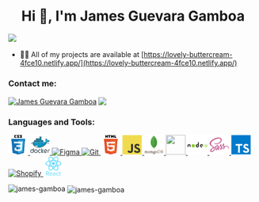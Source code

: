 <h1 align="center">Hi 👋, I'm James Guevara Gamboa</h1>

<img>![](https://images-wixmp-ed30a86b8c4ca887773594c2.wixmp.com/f/278b42da-de8f-48a3-9160-9e37cb8f71d3/d6eyx3e-e577bffd-1cef-44b8-aec9-657aeecddb56.jpg?token=eyJ0eXAiOiJKV1QiLCJhbGciOiJIUzI1NiJ9.eyJzdWIiOiJ1cm46YXBwOjdlMGQxODg5ODIyNjQzNzNhNWYwZDQxNWVhMGQyNmUwIiwiaXNzIjoidXJuOmFwcDo3ZTBkMTg4OTgyMjY0MzczYTVmMGQ0MTVlYTBkMjZlMCIsIm9iaiI6W1t7InBhdGgiOiJcL2ZcLzI3OGI0MmRhLWRlOGYtNDhhMy05MTYwLTllMzdjYjhmNzFkM1wvZDZleXgzZS1lNTc3YmZmZC0xY2VmLTQ0YjgtYWVjOS02NTdhZWVjZGRiNTYuanBnIn1dXSwiYXVkIjpbInVybjpzZXJ2aWNlOmZpbGUuZG93bmxvYWQiXX0.vJcw5ni18OA8vUB-nkXqyASbZD0LDkik1MeJQq-wPXI)</img>
- 👨‍💻 All of my projects are available at [https://lovely-buttercream-4fce10.netlify.app/](https://lovely-buttercream-4fce10.netlify.app/)

<h3 align="left">Contact me:</h3>
<p align="left">
  <a href="https://www.linkedin.com/in/james-guevara-gamboa/" target="_blank"><img align="center" src="https://raw.githubusercontent.com/rahuldkjain/github-profile-readme-generator/master/src/images/icons/Social/linked-in-alt.svg" alt="James Guevara Gamboa" height="30" width="40" /></a>
  <a href="mailto:jjguevarag@gmail.com"><img align="center" src="https://img.icons8.com/fluency/48/000000/gmail.png"/></a> 
</p>

<h3 align="left">Languages and Tools:</h3>
<p align="left">
  <a href="https://www.w3schools.com/css/" target="_blank" rel="noreferrer"> <img src="https://raw.githubusercontent.com/devicons/devicon/master/icons/css3/css3-original-wordmark.svg" alt="CSS3" width="40" height="40"/> </a>
  <a href="https://www.docker.com/" target="_blank" rel="noreferrer"> <img src="https://raw.githubusercontent.com/devicons/devicon/master/icons/docker/docker-original-wordmark.svg" alt="Docker" width="40" height="40"/> </a>
  <a href="https://www.figma.com/" target="_blank" rel="noreferrer"> <img src="https://www.vectorlogo.zone/logos/figma/figma-icon.svg" alt="Figma" width="40" height="40"/> </a>
  <a href="https://git-scm.com/" target="_blank" rel="noreferrer"> <img src="https://www.vectorlogo.zone/logos/git-scm/git-scm-icon.svg" alt="Git" width="40" height="40"/> </a>
  <a href="https://www.w3.org/html/" target="_blank" rel="noreferrer"> <img src="https://raw.githubusercontent.com/devicons/devicon/master/icons/html5/html5-original-wordmark.svg" alt="HTML5" width="40" height="40"/> </a>
  <a href="https://developer.mozilla.org/en-US/docs/Web/JavaScript" target="_blank" rel="noreferrer"> <img src="https://raw.githubusercontent.com/devicons/devicon/master/icons/javascript/javascript-original.svg" alt="JavaScript" width="40" height="40"/> </a>
  <a href="https://www.mongodb.com/" target="_blank" rel="noreferrer"> <img src="https://raw.githubusercontent.com/devicons/devicon/master/icons/mongodb/mongodb-original-wordmark.svg" alt="MongoDB" width="40" height="40"/> </a>
  <a href="https://nextjs.org/" target="_blank" rel="noreferrer">   <img src="https://raw.githubusercontent.com/creativetimofficial/public-assets/master/logos/nextjs.jpg" width="40" height="40" /> </a>
  <a href="https://nodejs.org" target="_blank" rel="noreferrer"> <img src="https://raw.githubusercontent.com/devicons/devicon/master/icons/nodejs/nodejs-original-wordmark.svg" alt="Node.js" width="40" height="40"/> </a>
  <a href="https://sass-lang.com" target="_blank" rel="noreferrer"> <img src="https://raw.githubusercontent.com/devicons/devicon/master/icons/sass/sass-original.svg" alt="Sass" width="40" height="40"/> </a>
  <a href="https://www.typescriptlang.org/" target="_blank" rel="noreferrer"> <img src="https://raw.githubusercontent.com/devicons/devicon/master/icons/typescript/typescript-original.svg" alt="TypeScript" width="40" height="40"/> </a>
  <a href="https://www.shopify.com/" target="_blank" rel="noreferrer"> <img src="https://www.vectorlogo.zone/logos/shopify/shopify-icon.svg" alt="Shopify" width="40" height="40"/> </a>
  <a href="https://reactjs.org/" target="_blank" rel="noreferrer"> <img src="https://raw.githubusercontent.com/devicons/devicon/master/icons/react/react-original-wordmark.svg" alt="react" width="40" height="40"/> </a> 
</p>

<p><img align="left" src="https://github-readme-stats.vercel.app/api/top-langs?username=james-gamboa&show_icons=true&locale=en&layout=compact" alt="james-gamboa" /></p>

<p>&nbsp;<img align="center" src="https://github-readme-stats.vercel.app/api?username=james-gamboa&show_icons=true&locale=en" alt="james-gamboa" /></p>

